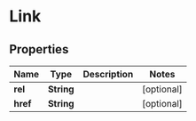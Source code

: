 

# Link


## Properties

| Name | Type | Description | Notes |
|------------ | ------------- | ------------- | -------------|
|**rel** | **String** |  |  [optional] |
|**href** | **String** |  |  [optional] |



